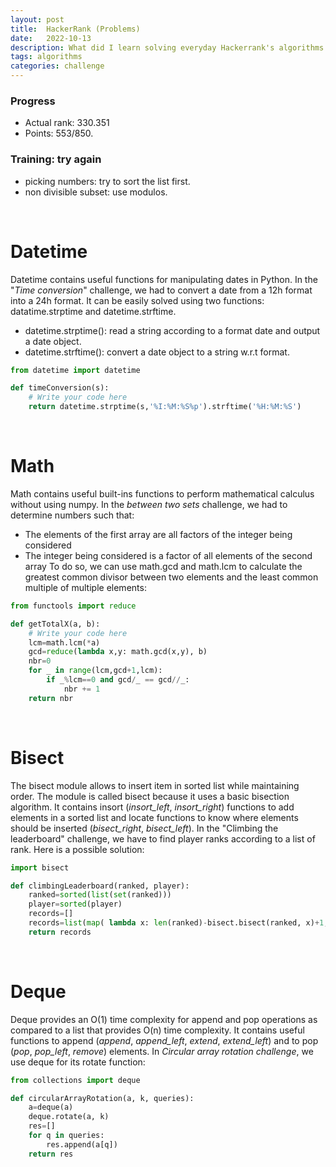 ```yaml
---
layout: post
title:  HackerRank (Problems)
date:   2022-10-13
description: What did I learn solving everyday Hackerrank's algorithms challenges ?
tags: algorithms
categories: challenge
---
```


### Progress
- Actual rank: 330.351
- Points: 553/850.

### Training: try again

- picking numbers: try to sort the list first.
- non divisible subset: use modulos.

<p> <br> </p>

# Datetime

Datetime contains useful functions for manipulating dates in Python. In the "*Time conversion*"
challenge, we had to convert a date from a 12h format into a 24h format. It can be easily
solved using two functions: datatime.strptime and datetime.strftime.

- datetime.strptime(): read a string according to a format date and output a date 
object.
- datetime.strftime(): convert a date object to a string w.r.t format.

```python
from datetime import datetime

def timeConversion(s):
    # Write your code here
    return datetime.strptime(s,'%I:%M:%S%p').strftime('%H:%M:%S')
```

<p> <br> </p>

# Math

Math contains useful built-ins functions to perform mathematical calculus without
using numpy. In the *between two sets* challenge, we had to determine numbers such that:
- The elements of the first array are all factors of the integer being considered
- The integer being considered is a factor of all elements of the second array
To do so, we can use math.gcd and math.lcm to calculate the greatest common divisor 
between two elements and the least common multiple of multiple elements:

```python
from functools import reduce

def getTotalX(a, b):
    # Write your code here
    lcm=math.lcm(*a)
    gcd=reduce(lambda x,y: math.gcd(x,y), b)
    nbr=0
    for _ in range(lcm,gcd+1,lcm):
        if _%lcm==0 and gcd/_ == gcd//_:
            nbr += 1
    return nbr
```

<p> <br> </p>

# Bisect

The bisect module allows to insert item in sorted list while maintaining order.
The module is called bisect because it uses a basic bisection algorithm. It contains
insort (*insort_left*, *insort_right*) functions to add elements in a sorted list and locate functions to know where elements should be inserted (*bisect_right*, *bisect_left*). In the 
"Climbing the leaderboard" challenge, we have to find player ranks according to 
a list of rank. Here is a possible solution:

```python 
import bisect

def climbingLeaderboard(ranked, player):
    ranked=sorted(list(set(ranked)))
    player=sorted(player)
    records=[]
    records=list(map( lambda x: len(ranked)-bisect.bisect(ranked, x)+1, player))
    return records
```

<p> <br> </p>

# Deque

Deque  provides an O(1) time complexity for append and pop operations as compared 
to a list that provides O(n) time complexity. It contains useful functions to append
(*append*, *append_left*, *extend*, *extend_left*) and to pop (*pop*, *pop_left*, *remove*)
elements. In *Circular array rotation challenge*, we use deque for its rotate function:

```python 
from collections import deque

def circularArrayRotation(a, k, queries):
    a=deque(a)
    deque.rotate(a, k)
    res=[]
    for q in queries:
        res.append(a[q])
    return res
```
